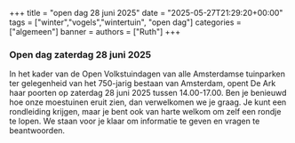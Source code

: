 
+++
title = "open dag 28 juni 2025"
date = "2025-05-27T21:29:20+00:00"
tags = ["winter","vogels","wintertuin", "open dag"]
categories = ["algemeen"]
banner = 
authors = ["Ruth"]
+++

### Open dag zaterdag 28 juni 2025

In het kader van de Open Volkstuindagen van alle Amsterdamse tuinparken ter gelegenheid van het 750-jarig bestaan van Amsterdam, opent De Ark haar poorten op zaterdag 28 juni 2025 tussen 14.00-17.00. 
Ben je benieuwd hoe onze moestuinen eruit zien, dan verwelkomen we je graag. Je kunt een rondleiding krijgen, maar je bent ook van harte welkom om zelf een rondje te lopen. We staan voor je klaar om informatie te geven en vragen te beantwoorden.




